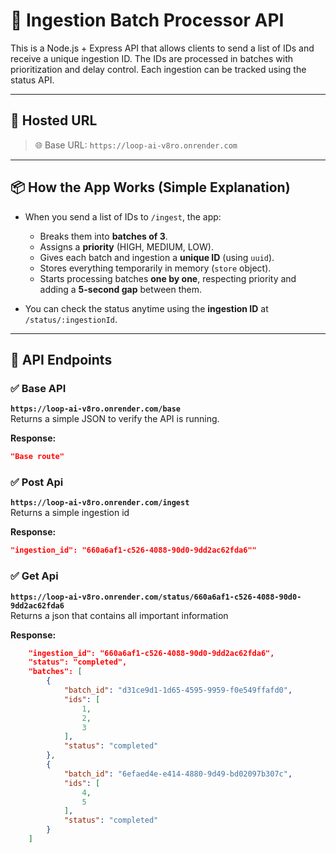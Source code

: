 # 🧠 Ingestion Batch Processor API

This is a Node.js + Express API that allows clients to send a list of IDs and receive a unique ingestion ID. The IDs are processed in batches with prioritization and delay control. Each ingestion can be tracked using the status API.

---

## 🚀 Hosted URL

> 🌐 Base URL: `https://loop-ai-v8ro.onrender.com`  
---

## 📦 How the App Works (Simple Explanation)

- When you send a list of IDs to `/ingest`, the app:
  - Breaks them into **batches of 3**.
  - Assigns a **priority** (HIGH, MEDIUM, LOW).
  - Gives each batch and ingestion a **unique ID** (using `uuid`).
  - Stores everything temporarily in memory (`store` object).
  - Starts processing batches **one by one**, respecting priority and adding a **5-second gap** between them.

- You can check the status anytime using the **ingestion ID** at `/status/:ingestionId`.

---

## 📘 API Endpoints

### ✅ Base API
**`https://loop-ai-v8ro.onrender.com/base`**  
Returns a simple JSON to verify the API is running.

**Response:**
```json
"Base route"
```

### ✅ Post Api
**`https://loop-ai-v8ro.onrender.com/ingest`**  
Returns a simple ingestion id

**Response:**
```json
"ingestion_id": "660a6af1-c526-4088-90d0-9dd2ac62fda6""
```

### ✅ Get Api
**`https://loop-ai-v8ro.onrender.com/status/660a6af1-c526-4088-90d0-9dd2ac62fda6`**  
Returns a json that contains all important information

**Response:**
```json
    "ingestion_id": "660a6af1-c526-4088-90d0-9dd2ac62fda6",
    "status": "completed",
    "batches": [
        {
            "batch_id": "d31ce9d1-1d65-4595-9959-f0e549ffafd0",
            "ids": [
                1,
                2,
                3
            ],
            "status": "completed"
        },
        {
            "batch_id": "6efaed4e-e414-4880-9d49-bd02097b307c",
            "ids": [
                4,
                5
            ],
            "status": "completed"
        }
    ]
```
